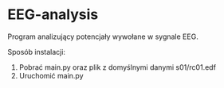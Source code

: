 # EEG-analysis

Program analizujący potencjały wywołane w sygnale EEG.

Sposób instalacji:

1. Pobrać main.py oraz plik z domyślnymi danymi s01/rc01.edf
2. Uruchomić main.py
